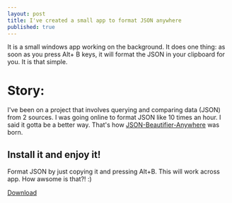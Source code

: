 ```yaml
---
layout: post
title: I've created a small app to format JSON anywhere
published: true
---
```



It is a small windows app working on the background. It does one thing: as soon as you press Alt+ B keys, it will format the JSON in your clipboard for you. It is that simple.


# Story:
I've been on a project that involves querying and comparing data (JSON) from 2 sources.
I was going online to format JSON like 10 times an hour. I said it gotta be a better way. That's how [JSON-Beautifier-Anywhere](https://github.com/dhayhak/Clipboard-JSON-Beautifier) was born.

## Install it and enjoy it!
Format JSON by just copying it and pressing Alt+B. This will work across app. How awsome is that?! :)

[Download](https://github.com/dhayhak/Clipboard-JSON-Beautifier/releases/tag/v1.0)
